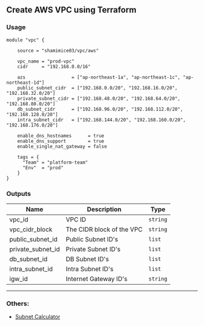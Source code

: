 ## Create AWS VPC using Terraform

### Usage
```hcl
module "vpc" {

    source = "shamimice03/vpc/aws"

    vpc_name = "prod-vpc"
    cidr     = "192.168.0.0/16"

    azs                 = ["ap-northeast-1a", "ap-northeast-1c", "ap-northeast-1d"]
    public_subnet_cidr  = ["192.168.0.0/20", "192.168.16.0/20", "192.168.32.0/20"]
    private_subnet_cidr = ["192.168.48.0/20", "192.168.64.0/20", "192.168.80.0/20"]
    db_subnet_cidr      = ["192.168.96.0/20", "192.168.112.0/20", "192.168.128.0/20"]
    intra_subnet_cidr   = ["192.168.144.0/20", "192.168.160.0/20", "192.168.176.0/20"]

    enable_dns_hostnames      = true
    enable_dns_support        = true
    enable_single_nat_gateway = false

    tags = {
      "Team" = "platform-team"
      "Env"  = "prod"
    }
}
```

### Outputs
| Name | Description | Type |
|------|---------|-----------|
vpc_id | VPC ID | `string`
vpc_cidr_block | The CIDR block of the VPC | `string`
public_subnet_id | Public Subnet ID's | `list`
private_subnet_id | Private Subnet ID's | `list`
db_subnet_id | DB Subnet ID's | `list`
intra_subnet_id | Intra Subnet ID's | `list`
igw_id | Internet Gateway ID's | `string`



***
### Others:
- [Subnet Calculator](https://www.solarwinds.com/free-tools/advanced-subnet-calculator)
